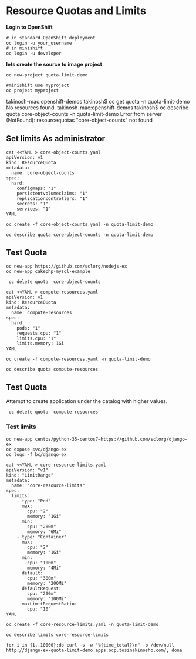 # Resource Quotas and Limits

**Login to OpenShift**
```
# in standard OpenShift deployment
oc login -u your_username
# in minishift
oc login -u developer
```

**lets create the source to image project**
```
oc new-project quota-limit-demo

#minishift use myproject
oc project myproject
```

takinosh-mac:openshift-demos takinosh$  oc get quota -n quota-limit-demo
No resources found.
takinosh-mac:openshift-demos takinosh$  oc describe quota core-object-counts -n quota-limit-demo
Error from server (NotFound): resourcequotas "core-object-counts" not found

## Set limits As administrator
```
cat <<YAML > core-object-counts.yaml
apiVersion: v1
kind: ResourceQuota
metadata:
  name: core-object-counts
spec:
  hard:
    configmaps: "1"
    persistentvolumeclaims: "1"
    replicationcontrollers: "1"
    secrets: "1"
    services: "1"
YAML
```

```
oc create -f core-object-counts.yaml -n quota-limit-demo
```

```
oc describe quota core-object-counts -n quota-limit-demo
```

## Test Quota
```
oc new-app https://github.com/sclorg/nodejs-ex
oc new-app cakephp-mysql-example
```

```
 oc delete quota  core-object-counts
```


```
cat <<YAML > compute-resources.yaml
apiVersion: v1
kind: ResourceQuota
metadata:
  name: compute-resources
spec:
  hard:
    pods: "1"
    requests.cpu: "1"
    limits.cpu: "1"
    limits.memory: 1Gi
YAML
```

```
oc create -f compute-resources.yaml -n quota-limit-demo
```

```
oc describe quota compute-resources
```


## Test Quota
Attempt to create application under the catalog with higher values.



```
 oc delete quota  compute-resources
```


### Test limits
```
oc new-app centos/python-35-centos7~https://github.com/sclorg/django-ex
oc expose svc/django-ex
oc logs -f bc/django-ex
```

```
cat <<YAML > core-resource-limits.yaml
apiVersion: "v1"
kind: "LimitRange"
metadata:
  name: "core-resource-limits"
spec:
  limits:
    - type: "Pod"
      max:
        cpu: "2"
        memory: "1Gi"
      min:
        cpu: "200m"
        memory: "6Mi"
    - type: "Container"
      max:
        cpu: "2"
        memory: "1Gi"
      min:
        cpu: "100m"
        memory: "4Mi"
      default:
        cpu: "300m"
        memory: "200Mi"
      defaultRequest:
        cpu: "200m"
        memory: "100Mi"
      maxLimitRequestRatio:
        cpu: "10"
YAML
```

```
oc create -f core-resource-limits.yaml -n quota-limit-demo
```
```
oc describe limits core-resource-limits
```

```
for i in {1..10000};do curl -s -w "%{time_total}\n" -o /dev/null http://django-ex-quota-limit-demo.apps.ocp.tosinakinosho.com/; done

```
